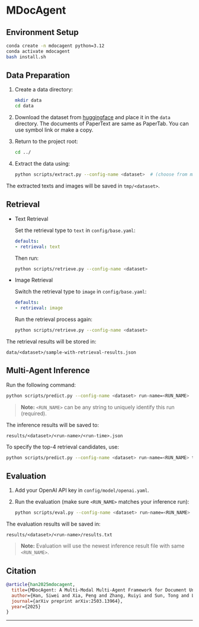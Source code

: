 # MDocAgent

## Environment Setup

```bash
conda create -n mdocagent python=3.12
conda activate mdocagent
bash install.sh
```

## Data Preparation

1. Create a data directory:
    ```bash
    mkdir data
    cd data
    ```
2. Download the dataset from [huggingface](https://huggingface.co/datasets/Lillianwei/Mdocagent-dataset) and place it in the `data` directory. The documents of PaperText are same as PaperTab. You can use symbol link or make a copy.

3. Return to the project root:
    ```bash
    cd ../
    ```

4. Extract the data using:
    ```bash
    python scripts/extract.py --config-name <dataset>  # (choose from mmlb / ldu / ptab / ptext / feta)
    ```
The extracted texts and images will be saved in `tmp/<dataset>`.

## Retrieval

- Text Retrieval

    Set the retrieval type to `text` in `config/base.yaml`:
    ```yaml
    defaults:
    - retrieval: text
    ```
    Then run:
    ```bash
    python scripts/retrieve.py --config-name <dataset>
    ```

- Image Retrieval

    Switch the retrieval type to `image` in `config/base.yaml`:
    ```yaml
    defaults:
    - retrieval: image
    ```
    Run the retrieval process again:
    ```bash
    python scripts/retrieve.py --config-name <dataset>
    ```

The retrieval results will be stored in:
```
data/<dataset>/sample-with-retrieval-results.json
```

## Multi-Agent Inference

Run the following command:
```bash
python scripts/predict.py --config-name <dataset> run-name=<RUN_NAME>
```
> **Note:** `<RUN_NAME>` can be any string to uniquely identify this run (required).

The inference results will be saved to:  
```
results/<dataset>/<run-name>/<run-time>.json
```

To specify the top-4 retrieval candidates, use:
```bash
python scripts/predict.py --config-name <dataset> run-name=<RUN_NAME> top_k=4
```

## Evaluation

1. Add your OpenAI API key in `config/model/openai.yaml`.

2. Run the evaluation (make sure `<RUN_NAME>` matches your inference run):
    ```bash
    python scripts/eval.py --config-name <dataset> run-name=<RUN_NAME>
    ```
The evaluation results will be saved in:
```
results/<dataset>/<run-name>/results.txt
```
> **Note:** Evaluation will use the newest inference result file with same `<RUN_NAME>`.

## Citation
```bibtex
@article{han2025mdocagent,
  title={MDocAgent: A Multi-Modal Multi-Agent Framework for Document Understanding},
  author={Han, Siwei and Xia, Peng and Zhang, Ruiyi and Sun, Tong and Li, Yun and Zhu, Hongtu and Yao, Huaxiu},
  journal={arXiv preprint arXiv:2503.13964},
  year={2025}
}
```

---
